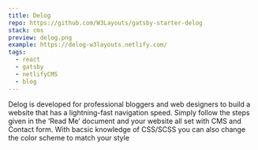 ```yaml
---
title: Delog
repo: https://github.com/W3Layouts/gatsby-starter-delog
stack: cms
preview: delog.png
example: https://delog-w3layouts.netlify.com/
tags:
  - react
  - gatsby
  - netlifyCMS
  - blog
---
```


Delog is developed for professional bloggers and web designers to build a website that has a lightning-fast navigation speed. 
Simply follow the steps given in the ‘Read Me’ document and your website all set with CMS and Contact form. With bacsic knowledge of CSS/SCSS you can also change the color scheme to match your style
